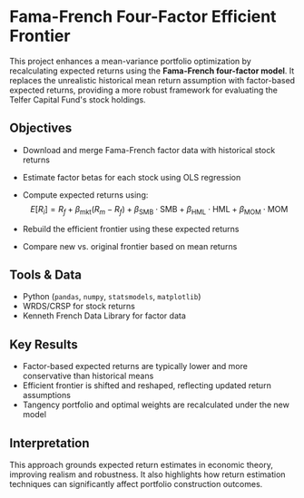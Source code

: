 # Fama-French Four-Factor Efficient Frontier

This project enhances a mean-variance portfolio optimization by recalculating expected returns using the **Fama-French four-factor model**. It replaces the unrealistic historical mean return assumption with factor-based expected returns, providing a more robust framework for evaluating the Telfer Capital Fund's stock holdings.

## Objectives

- Download and merge Fama-French factor data with historical stock returns
- Estimate factor betas for each stock using OLS regression
- Compute expected returns using:
  $$
E[R_i] = R_f + \beta_{\text{mkt}}(R_m - R_f) + \beta_{\text{SMB}} \cdot \text{SMB} + \beta_{\text{HML}} \cdot \text{HML} + \beta_{\text{MOM}} \cdot \text{MOM}
$$

- Rebuild the efficient frontier using these expected returns
- Compare new vs. original frontier based on mean returns

## Tools & Data

- Python (`pandas`, `numpy`, `statsmodels`, `matplotlib`)
- WRDS/CRSP for stock returns
- Kenneth French Data Library for factor data

## Key Results

- Factor-based expected returns are typically lower and more conservative than historical means
- Efficient frontier is shifted and reshaped, reflecting updated return assumptions
- Tangency portfolio and optimal weights are recalculated under the new model

## Interpretation

This approach grounds expected return estimates in economic theory, improving realism and robustness. It also highlights how return estimation techniques can significantly affect portfolio construction outcomes.


